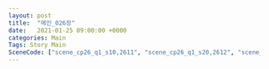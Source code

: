 ```yaml
---
layout: post
title:  "메인_026장"
date:   2021-01-25 09:00:00 +0000
categories: Main
Tags: Story Main
SceneCode: ["scene_cp26_q1_s10,2611", "scene_cp26_q1_s20,2612", "scene_cp26_q2_s10,2621", "scene_cp26_q2_s20,2622", "scene_cp26_q3_s10,2631", "scene_cp26_q3_s20,2632", "scene_cp26_q4_s10,2641", "scene_cp26_q4_s20,2642", "scene_cp26_q4_s30,2643"]
---
```

